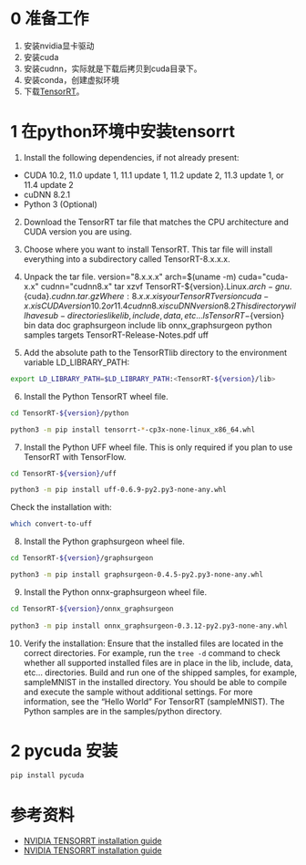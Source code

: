 
# 0 准备工作
1. 安装nvidia显卡驱动
2. 安装cuda
3. 安装cudnn，实际就是下载后拷贝到cuda目录下。
4. 安装conda，创建虚拟环境
5. 下载[TensorRT](https://developer.nvidia.com/nvidia-tensorrt-download)。

# 1 在python环境中安装tensorrt
1. Install the following dependencies, if not already present:
* CUDA 10.2, 11.0 update 1, 11.1 update 1, 11.2 update 2, 11.3 update 1, or 11.4 update 2
* cuDNN 8.2.1
* Python 3 (Optional)

2. Download the TensorRT tar file that matches the CPU architecture and CUDA version you are using.

3. Choose where you want to install TensorRT. This tar file will install everything into a subdirectory called TensorRT-8.x.x.x.

4. Unpack the tar file.
version="8.x.x.x"
arch=$(uname -m)
cuda="cuda-x.x"
cudnn="cudnn8.x"
tar xzvf TensorRT-${version}.Linux.${arch}-gnu.${cuda}.${cudnn}.tar.gz
Where:
8.x.x.x is your TensorRT version
cuda-x.x is CUDA version 10.2 or 11.4
cudnn8.x is cuDNN version 8.2
This directory will have sub-directories like lib, include, data, etc…
ls TensorRT-${version}
bin  data  doc  graphsurgeon  include  lib  onnx_graphsurgeon  python  samples  targets  TensorRT-Release-Notes.pdf  uff

5. Add the absolute path to the TensorRTlib directory to the environment variable LD_LIBRARY_PATH:
```bash
export LD_LIBRARY_PATH=$LD_LIBRARY_PATH:<TensorRT-${version}/lib>
```

6. Install the Python TensorRT wheel file.
```bash
cd TensorRT-${version}/python

python3 -m pip install tensorrt-*-cp3x-none-linux_x86_64.whl
```

7. Install the Python UFF wheel file. This is only required if you plan to use TensorRT with TensorFlow.
```bash
cd TensorRT-${version}/uff

python3 -m pip install uff-0.6.9-py2.py3-none-any.whl
```
Check the installation with:
```bash
which convert-to-uff
```

8. Install the Python graphsurgeon wheel file.
```bash
cd TensorRT-${version}/graphsurgeon

python3 -m pip install graphsurgeon-0.4.5-py2.py3-none-any.whl
```

9. Install the Python onnx-graphsurgeon wheel file.
```bash
cd TensorRT-${version}/onnx_graphsurgeon
	
python3 -m pip install onnx_graphsurgeon-0.3.12-py2.py3-none-any.whl
```

10.  Verify the installation:
Ensure that the installed files are located in the correct directories. For example, run the ```tree -d``` command to check whether all supported installed files are in place in the lib, include, data, etc… directories.
Build and run one of the shipped samples, for example, sampleMNIST in the installed directory. You should be able to compile and execute the sample without additional settings. For more information, see the “Hello World” For TensorRT (sampleMNIST).
The Python samples are in the samples/python directory.

# 2 pycuda 安装
```bash
pip install pycuda
```


# 参考资料
* [NVIDIA TENSORRT installation guide](https://docs.nvidia.com/deeplearning/tensorrt/install-guide/index.html#installing-pip)
* [NVIDIA TENSORRT installation guide](https://docs.nvidia.com/deeplearning/tensorrt/install-guide/index.html#installing-tar)

